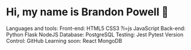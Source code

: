 # Hi, my name is Brandon Powell 👋

<!--
**Brandon-Powell25/Brandon-Powell25** is a ✨ _special_ ✨ repository because its `README.md` (this file) appears on your GitHub profile.

Here are some ideas to get you started:

- 🔭 I’m currently working on ...
- 🌱 I’m currently learning ...
- 👯 I’m looking to collaborate on ...
- 🤔 I’m looking for help with ...
- 💬 Ask me about ...
- 📫 How to reach me: ...
- 😄 Pronouns: ...
- ⚡ Fun fact: ...
-->

Languages and tools:
Front-end: HTML5 CSS3 ?i=js JavaScript
Back-end: Python Flask NodeJS
Database: PostgreSQL
Testing: Jest Pytest
Version Control: GitHub
Learning soon: React MongoDB
